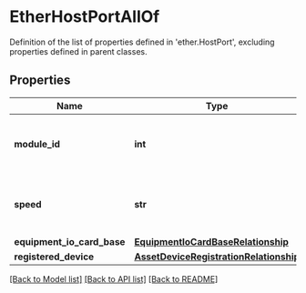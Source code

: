 # EtherHostPortAllOf

Definition of the list of properties defined in 'ether.HostPort', excluding properties defined in parent classes.
## Properties
Name | Type | Description | Notes
------------ | ------------- | ------------- | -------------
**module_id** | **int** | Fabric extender identifier for this port. | [optional] 
**speed** | **str** | Host Port Speed of IO card or fabric extender. | [optional] [readonly] 
**equipment_io_card_base** | [**EquipmentIoCardBaseRelationship**](EquipmentIoCardBaseRelationship.md) |  | [optional] 
**registered_device** | [**AssetDeviceRegistrationRelationship**](AssetDeviceRegistrationRelationship.md) |  | [optional] 

[[Back to Model list]](../README.md#documentation-for-models) [[Back to API list]](../README.md#documentation-for-api-endpoints) [[Back to README]](../README.md)


